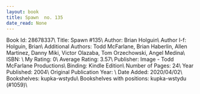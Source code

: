```yaml
---
layout: book
title: Spawn  no. 135
date_read: None
---
```


Book Id: 28678337\ 
Title: Spawn #135\ 
Author: Brian Holguin\ 
Author l-f: Holguin, Brian\ 
Additional Authors: Todd McFarlane, Brian Haberlin, Allen Martinez, Danny Miki, Victor Olazaba, Tom Orzechowski, Angel  Medina\ 
ISBN: \ 
My Rating: 0\ 
Average Rating: 3.57\ 
Publisher: Image - Todd McFarlane Productions\ 
Binding: Kindle Edition\ 
Number of Pages: 24\ 
Year Published: 2004\ 
Original Publication Year: \ 
Date Added: 2020/04/02\ 
Bookshelves: kupka-wstydu\ 
Bookshelves with positions: kupka-wstydu (#1059)\ 

